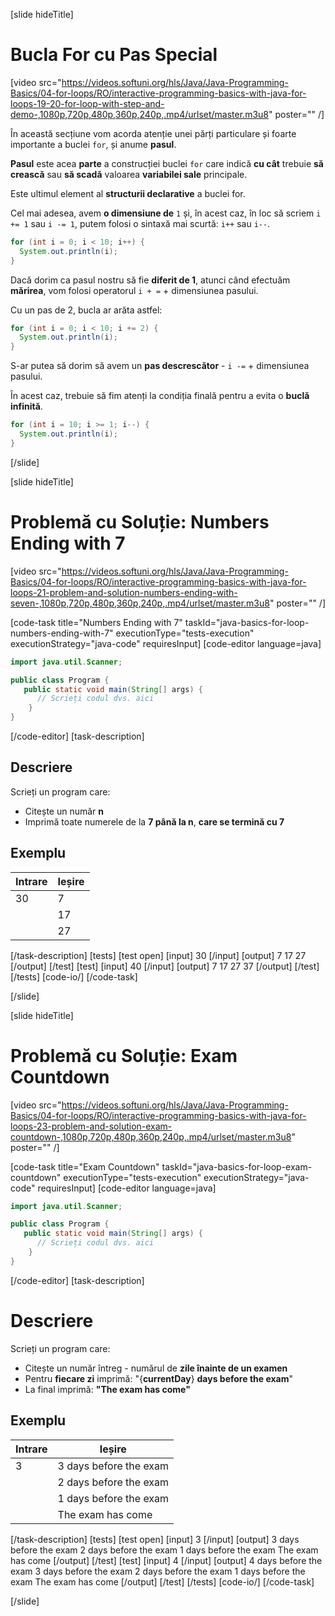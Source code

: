[slide hideTitle]
# Bucla For cu Pas Special

[video src="https://videos.softuni.org/hls/Java/Java-Programming-Basics/04-for-loops/RO/interactive-programming-basics-with-java-for-loops-19-20-for-loop-with-step-and-demo-,1080p,720p,480p,360p,240p,.mp4/urlset/master.m3u8" poster="" /]

În această secțiune vom acorda atenție unei părți particulare și foarte importante a buclei `for`, și anume **pasul**.

**Pasul** este acea **parte** a construcției buclei `for` care indică **cu cât** trebuie **să crească** sau **să scadă** valoarea **variabilei sale** principale.

Este ultimul element al **structurii declarative** a buclei for.

Cel mai adesea, avem **o dimensiune de** `1` și, în acest caz, în loc să scriem `i += 1` sau `i -= 1`, putem folosi o sintaxă mai scurtă: `i++` sau `i--`.

```java live
for (int i = 0; i < 10; i++) {
  System.out.println(i);
}
```

Dacă dorim ca pasul nostru să fie **diferit de 1**, atunci când efectuăm **mărirea**, vom folosi operatorul `i + =` + dimensiunea pasului.

Cu un pas de 2, bucla ar arăta astfel:
```java live
for (int i = 0; i < 10; i += 2) {
  System.out.println(i);
}
```

S-ar putea să dorim să avem un **pas descrescător** - `i -=` + dimensiunea pasului.

În acest caz, trebuie să fim atenți la condiția finală pentru a evita o **buclă infinită**.

```java live
for (int i = 10; i >= 1; i--) {
  System.out.println(i);
}
```
[/slide]

[slide hideTitle]
# Problemă cu Soluție: Numbers Ending with 7 

[video src="https://videos.softuni.org/hls/Java/Java-Programming-Basics/04-for-loops/RO/interactive-programming-basics-with-java-for-loops-21-problem-and-solution-numbers-ending-with-seven-,1080p,720p,480p,360p,240p,.mp4/urlset/master.m3u8" poster="" /]

[code-task title="Numbers Ending with 7" taskId="java-basics-for-loop-numbers-ending-with-7" executionType="tests-execution" executionStrategy="java-code" requiresInput]
[code-editor language=java]
```java
import java.util.Scanner;

public class Program {
   public static void main(String[] args) {
      // Scrieți codul dvs. aici
    }
}
```
[/code-editor]
[task-description]
## Descriere
Scrieți un program care:

* Citește un număr **n**
* Imprimă toate numerele de la **7 până la n**, **care se termină cu 7**

## Exemplu
|**Intrare**|**Ieșire** |
| --- | --- |
| 30 | 7 |
|  | 17 |
|  | 27 |

[/task-description]
[tests]
[test open]
[input]
30
[/input]
[output]
7
17
27
[/output]
[/test]
[test]
[input]
40
[/input]
[output]
7
17
27
37
[/output]
[/test]
[/tests]
[code-io/]
[/code-task]

[/slide]


[slide hideTitle]
# Problemă cu Soluție: Exam Countdown

[video src="https://videos.softuni.org/hls/Java/Java-Programming-Basics/04-for-loops/RO/interactive-programming-basics-with-java-for-loops-23-problem-and-solution-exam-countdown-,1080p,720p,480p,360p,240p,.mp4/urlset/master.m3u8" poster="" /]

[code-task title="Exam Countdown" taskId="java-basics-for-loop-exam-countdown" executionType="tests-execution" executionStrategy="java-code" requiresInput]
[code-editor language=java]
```java
import java.util.Scanner;

public class Program {
   public static void main(String[] args) {
      // Scrieți codul dvs. aici
    }
}
```
[/code-editor]
[task-description]
# Descriere
Scrieți un program care:

* Citește un număr întreg - numărul de **zile înainte de un examen**
* Pentru **fiecare zi** imprimă: "\{**currentDay**\} **days before the exam**"
* La final imprimă: **"The exam has come"**

## Exemplu
|**Intrare**| **Ieșire** |
| --- | --- |
| 3 | 3 days before the exam |
|  | 2 days before the exam |
|  | 1 days before the exam |
|  | The exam has come |
[/task-description]
[tests]
[test open]
[input]
3
[/input]
[output]
3 days before the exam
2 days before the exam
1 days before the exam
The exam has come
[/output]
[/test]
[test]
[input]
4
[/input]
[output]
4 days before the exam
3 days before the exam
2 days before the exam
1 days before the exam
The exam has come
[/output]
[/test]
[/tests]
[code-io/]
[/code-task]

[/slide]

